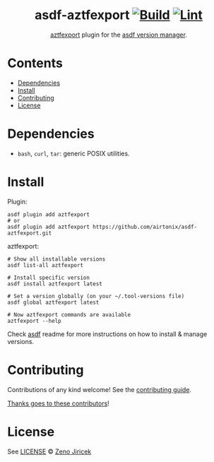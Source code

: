 <div align="center">

# asdf-aztfexport [![Build](https://github.com/airtonix/asdf-aztfexport/actions/workflows/build.yml/badge.svg)](https://github.com/airtonix/asdf-aztfexport/actions/workflows/build.yml) [![Lint](https://github.com/airtonix/asdf-aztfexport/actions/workflows/lint.yml/badge.svg)](https://github.com/airtonix/asdf-aztfexport/actions/workflows/lint.yml)

[aztfexport](https://github.com/Azure/aztfexport) plugin for the [asdf version manager](https://asdf-vm.com).

</div>

# Contents

- [Dependencies](#dependencies)
- [Install](#install)
- [Contributing](#contributing)
- [License](#license)

# Dependencies

- `bash`, `curl`, `tar`: generic POSIX utilities.

# Install

Plugin:

```shell
asdf plugin add aztfexport
# or
asdf plugin add aztfexport https://github.com/airtonix/asdf-aztfexport.git
```

aztfexport:

```shell
# Show all installable versions
asdf list-all aztfexport

# Install specific version
asdf install aztfexport latest

# Set a version globally (on your ~/.tool-versions file)
asdf global aztfexport latest

# Now aztfexport commands are available
aztfexport --help
```

Check [asdf](https://github.com/asdf-vm/asdf) readme for more instructions on how to
install & manage versions.

# Contributing

Contributions of any kind welcome! See the [contributing guide](contributing.md).

[Thanks goes to these contributors](https://github.com/airtonix/asdf-aztfexport/graphs/contributors)!

# License

See [LICENSE](LICENSE) © [Zeno Jiricek](https://github.com/airtonix/)
